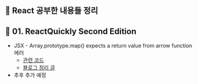 ## 📝 React 공부한 내용들 정리

## 📄 01. ReactQuickly Second Edition

- JSX - Array.prototype.map() expects a return value from arrow function 에러
  - [관련 코드](https://github.com/lapras23/React_study/blob/main/01.%20ReactQuickly%20Second%20Edition/examples/ch03-01-dog-breeds.js#L7-L12)
  - [블로그 정리 글](https://lapras23.tistory.com/8)
- 추후 추가 예정
